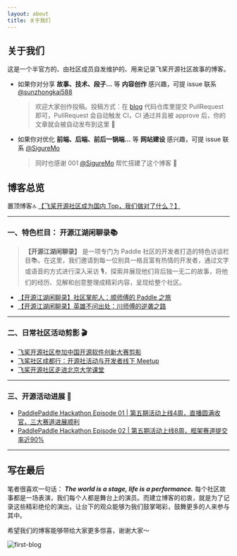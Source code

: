 ```yaml
---
layout: about
title: 关于我们
---
```


## 关于我们

这是一个半官方的、由社区成员自发维护的、用来记录飞桨开源社区故事的博客。

-  如果你对分享 **故事、技术、段子...** 等 **内容创作** 感兴趣，可提 issue 联系 [@sunzhongkai588](https://github.com/sunzhongkai588)

   > 欢迎大家创作投稿。投稿方式：在 [blog](https://github.com/PFCCLab/blog) 代码仓库里提交 PullRequest 即可，PullRequest 会自动触发 CI，CI 通过并且被 approve 后，你的文章就会被自动发布到这里 📄

-  如果你对优化 **前端、后端、前后一锅端...** 等 **网站建设** 感兴趣，可提 issue 联系 [@SigureMo](https://github.com/SigureMo)

   > 同时也感谢 001 [@SigureMo](https://github.com/SigureMo) 帮忙搭建了这个博客 🌹

## 博客总览

置顶博客🔝 [【飞桨开源社区成为国内 Top，我们做对了什么？】](/posts/2023-os-report.md)

---

### 一、特色栏目： 开源江湖闲聊录📚

> **【开源江湖闲聊录】** 是一项专门为 Paddle 社区的开发者打造的特色访谈栏目📚。在这里，我们邀请到每一位别具一格且富有热情的开发者，通过文字或语音的方式进行深入采访 🎙️，探索并展现他们背后独一无二的故事，将他们的经历、见解和创意整理成精彩内容，呈现给整个社区。

-  [【开源江湖闲聊录】社区掌舵人：顺师傅的 Paddle 之旅](/posts/shun-story.md)
-  [【开源江湖闲聊录】英雄不问出处：川师傅的逆袭之路](/posts/chuan-story.md)

---

### 二、日常社区活动剪影 🎬

-  [飞桨开源社区参加中国开源软件创新大赛剪影](/posts/xian-event.md)
-  [飞桨社区成都行：开源社活动与开发者线下 Meetup](/posts/chengdu-kaiyuanshe.md)
-  [飞桨开源社区走进北京大学课堂](/posts/pku-course.md)

---

### 三、开源活动进展 📄

-  [PaddlePaddle Hackathon Episode 01 | 第五期活动上线4周，直播圆满收官，三大赛道进展顺利](/posts/hackathon-5th-episode01.md)
-  [PaddlePaddle Hackathon Episode 02 | 第五期活动上线8周，框架赛道提交率近90%](/posts/hackathon-5th-episode02.md)

---

## 写在最后

笔者很喜欢一句话： **_The world is a stage, life is a performance._** 每个社区故事都是一场表演，我们每个人都是舞台上的演员。而建立博客的初衷，就是为了记录这些精彩绝伦的演出，让台下的观众能够为我们鼓掌喝彩，鼓舞更多的人来参与其中。

希望我们的博客能够带给大家更多惊喜，谢谢大家～

![first-blog](../images/first-post/first-post.jpg)
